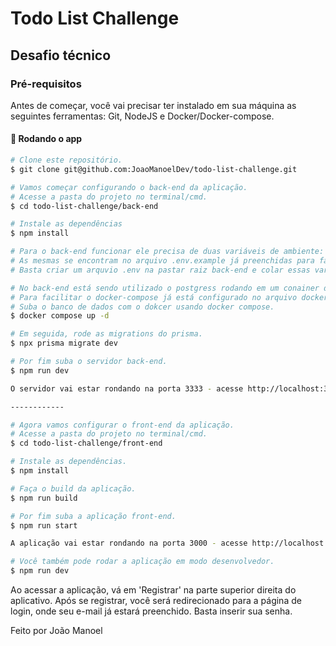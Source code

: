 # Todo List Challenge

## Desafio técnico

### Pré-requisitos

Antes de começar, você vai precisar ter instalado em sua máquina as seguintes ferramentas: Git, NodeJS e Docker/Docker-compose.

#### 🎲 Rodando o app

```bash
# Clone este repositório.
$ git clone git@github.com:JoaoManoelDev/todo-list-challenge.git

# Vamos começar configurando o back-end da aplicação.
# Acesse a pasta do projeto no terminal/cmd.
$ cd todo-list-challenge/back-end

# Instale as dependências
$ npm install

# Para o back-end funcionar ele precisa de duas variáveis de ambiente: JWT_SECRET e DATABASE_URL.
# As mesmas se encontram no arquivo .env.example já preenchidas para facilitar.
# Basta criar um arquvio .env na pastar raiz back-end e colar essas variáveis.

# No back-end está sendo utilizado o postgress rodando em um conainer docker.
# Para facilitar o docker-compose já está configurado no arquivo docker-compose.yml.
# Suba o banco de dados com o dokcer usando docker compose.
$ docker compose up -d

# Em seguida, rode as migrations do prisma.
$ npx prisma migrate dev

# Por fim suba o servidor back-end.
$ npm run dev

O servidor vai estar rondando na porta 3333 - acesse http://localhost:3333.

------------

# Agora vamos configurar o front-end da aplicação.
# Acesse a pasta do projeto no terminal/cmd.
$ cd todo-list-challenge/front-end

# Instale as dependências.
$ npm install

# Faça o build da aplicação.
$ npm run build

# Por fim suba a aplicação front-end.
$ npm run start

A aplicação vai estar rondando na porta 3000 - acesse http://localhost:3000.

# Você também pode rodar a aplicação em modo desenvolvedor.
$ npm run dev

```

Ao acessar a aplicação, vá em 'Registrar' na parte superior direita do
aplicativo. Após se registrar, você será redirecionado para a página de
login, onde seu e-mail já estará preenchido. Basta inserir sua senha.

Feito por João Manoel
